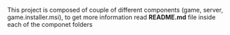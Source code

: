 This project is composed of couple of different components (game, server, game.installer.msi), to get more information read **README.md** file inside each of the componet folders 

